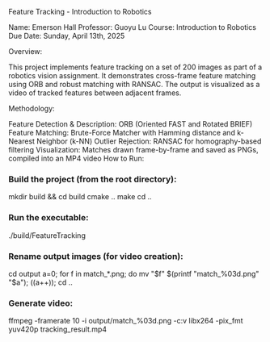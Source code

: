 Feature Tracking - Introduction to Robotics

Name: Emerson Hall
Professor: Guoyu Lu
Course: Introduction to Robotics
Due Date: Sunday, April 13th, 2025

Overview:

This project implements feature tracking on a set of 200 images as part of a robotics vision assignment. It demonstrates cross-frame feature matching using ORB and robust matching with RANSAC. The output is visualized as a video of tracked features between adjacent frames.

Methodology:

Feature Detection & Description: ORB (Oriented FAST and Rotated BRIEF)
Feature Matching: Brute-Force Matcher with Hamming distance and k-Nearest Neighbor (k-NN)
Outlier Rejection: RANSAC for homography-based filtering
Visualization: Matches drawn frame-by-frame and saved as PNGs, compiled into an MP4 video
How to Run:

### Build the project (from the root directory): 
mkdir build && cd build
cmake ..
make
cd ..

### Run the executable: 
./build/FeatureTracking

### Rename output images (for video creation): 
cd output
a=0; for f in match_*.png; do mv "$f" $(printf "match_%03d.png" "$a"); ((a++));
cd ..
### Generate video: 
ffmpeg -framerate 10 -i output/match_%03d.png -c:v libx264 -pix_fmt yuv420p tracking_result.mp4